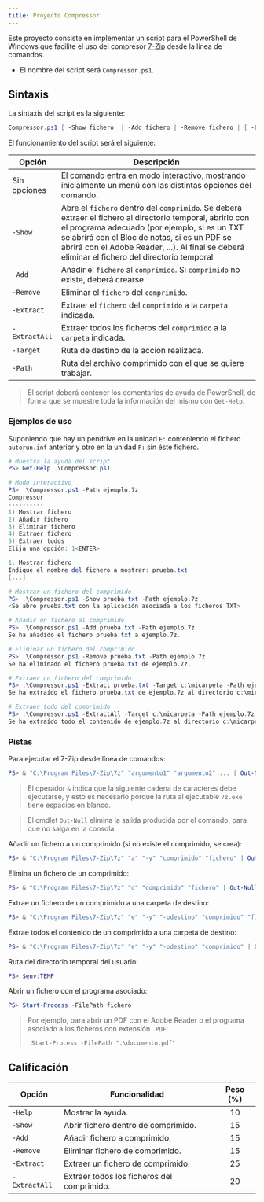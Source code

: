 ```yaml
---
title: Proyecto Compressor
---
```


Este proyecto consiste en implementar un script para el PowerShell de Windows que facilite el uso del compresor [7-Zip](http://www.7-zip.org/) desde la línea de comandos.

* El nombre del script será `Compressor.ps1`.

## Sintaxis

La sintaxis del script es la siguiente:

```powershell
Compressor.ps1 [ -Show fichero  | -Add fichero | -Remove fichero | [ -Extract fichero | -ExtractAll ] -Target carpeta ] -Path comprimido
```

El funcionamiento del script será el siguiente:

| Opción        | Descripción                                                                                                                                                                                                                                                                                                   |
| ------------- | ------------------------------------------------------------------------------------------------------------------------------------------------------------------------------------------------------------------------------------------------------------------------------------------------------------- |
| Sin opciones  | El comando entra en modo interactivo, mostrando inicialmente un menú con las distintas opciones del comando.                                                                                                                                                                                                  |
| `-Show `      | Abre el `fichero` dentro del `comprimido`. Se deberá extraer el fichero al directorio temporal, abrirlo con el programa adecuado (por ejemplo, si es un TXT se abrirá con el Bloc de notas, si es un PDF se abrirá con el Adobe Reader, ...). Al final se deberá eliminar el fichero del directorio temporal. |
| `-Add`        | Añadir el `fichero` al `comprimido`. Si `comprimido` no existe, deberá crearse.                                                                                                                                                                                                                               |
| `-Remove`     | Eliminar el `fichero` del `comprimido`.                                                                                                                                                                                                                                                                       |
| `-Extract`    | Extraer el `fichero` del `comprimido` a la `carpeta` indicada.                                                                                                                                                                                                                                                |
| `-ExtractAll` | Extraer todos los ficheros del `comprimido` a la `carpeta` indicada.                                                                                                                                                                                                                                          |
| `-Target`     | Ruta de destino de la acción realizada.                                                                                                                                                                                                                                                                       |
| `-Path`       | Ruta del archivo comprimido con el que se quiere trabajar.                                                                                                                                                                                                                                                    |

> El script deberá contener los comentarios de ayuda de PowerShell, de forma que se muestre toda la información del mismo con `Get-Help`.

### Ejemplos de uso

Suponiendo que hay un pendrive en la unidad `E:` conteniendo el fichero `autorun.inf` anterior y otro en la unidad `F:` sin éste fichero.

```powershell
# Muestra la ayuda del script
PS> Get-Help .\Compressor.ps1

# Modo interactivo
PS> .\Compressor.ps1 -Path ejemplo.7z
Compressor
----------
1) Mostrar fichero
2) Añadir fichero
3) Eliminar fichero
4) Extraer fichero
5) Extraer todos
Elija una opción: 1<ENTER>

1. Mostrar fichero
Indique el nombre del fichero a mostrar: prueba.txt
[...]

# Mostrar un fichero del comprimido
PS> .\Compressor.ps1 -Show prueba.txt -Path ejemplo.7z
<Se abre prueba.txt con la aplicación asociada a los ficheros TXT>

# Añadir un fichero al comprimido
PS> .\Compressor.ps1 -Add prueba.txt -Path ejemplo.7z
Se ha añadido el fichero prueba.txt a ejemplo.7z.

# Eliminar un fichero del comprimido
PS> .\Compressor.ps1 -Remove prueba.txt -Path ejemplo.7z
Se ha eliminado el fichero prueba.txt de ejemplo.7z.

# Extraer un fichero del comprimido
PS> .\Compressor.ps1 -Extract prueba.txt -Target c:\micarpeta -Path ejemplo.7z
Se ha extraído el fichero prueba.txt de ejemplo.7z al directorio c:\micarpeta.

# Extraer todo del comprimido
PS> .\Compressor.ps1 -ExtractAll -Target c:\micarpeta -Path ejemplo.7z
Se ha extraído todo el contenido de ejemplo.7z al directorio c:\micarpeta.
```

### Pistas

Para ejecutar el 7-Zip desde línea de comandos:

```powershell
PS> & "C:\Program Files\7-Zip\7z" "argumento1" "argumento2" ... | Out-Null
```

> El operador `&` indica que la siguiente cadena de caracteres debe ejecutarse, y esto es necesario porque  la ruta al ejecutable `7z.exe` tiene espacios en blanco.

> El cmdlet `Out-Null` elimina la salida producida por el comando, para que no salga en la consola.

Añadir un fichero a un comprimido (si no existe el comprimido, se crea):

```powershell
PS> & "C:\Program Files\7-Zip\7z" "a" "-y" "comprimido" "fichero" | Out-Null
```

Elimina un fichero de un comprimido:

```powershell
PS> & "C:\Program Files\7-Zip\7z" "d" "comprimido" "fichero" | Out-Null
```

Extrae un fichero de un comprimido a una carpeta de destino:

```powershell
PS> & "C:\Program Files\7-Zip\7z" "e" "-y" "-odestino" "comprimido" "fichero" | Out-Null
```

Extrae todos el contenido de un comprimido a una carpeta de destino:

```powershell
PS> & "C:\Program Files\7-Zip\7z" "e" "-y" "-odestino" "comprimido" | Out-Null
```

Ruta del directorio temporal del usuario:

```powershell
PS> $env:TEMP
```

Abrir un fichero con el programa asociado:

```powershell
PS> Start-Process -FilePath fichero
```

> Por ejemplo, para abrir un PDF con el Adobe Reader o el programa asociado a los ficheros con extensión `.PDF`: 
> 
> ` Start-Process -FilePath ".\documento.pdf"`

## Calificación

| Opción        | Funcionalidad                              | Peso (%) |
| ------------- | ------------------------------------------ |:--------:|
| `-Help`       | Mostrar la ayuda.                          | 10       |
| `-Show`       | Abrir fichero dentro de comprimido.        | 15       |
| `-Add`        | Añadir fichero a comprimido.               | 15       |
| `-Remove`     | Eliminar fichero de comprimido.            | 15       |
| `-Extract`    | Extraer un fichero de comprimido.          | 25       |
| `-ExtractAll` | Extraer todos los ficheros del comprimido. | 20       |